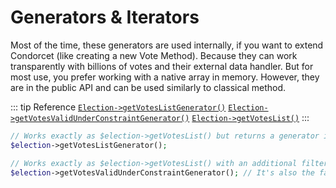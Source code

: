 # Generators & Iterators

Most of the time, these generators are used internally, if you want to extend Condorcet (like creating a new Vote Method). Because they can work transparently with billions of votes and their external data handler.
But for most use, you prefer working with a native array in memory. However, they are in the public API and can be used similarly to classical method.

::: tip Reference
[`Election->getVotesListGenerator()`](/api-reference/Election%20Class/Election--getVotesListGenerator) 
[`Election->getVotesValidUnderConstraintGenerator()`](/api-reference/Election%20Class/Election--getVotesValidUnderConstraintGenerator) 
[`Election->getVotesList()`](/api-reference/Election%20Class/Election--getVotesList) 
:::
```php
// Works exactly as $election->getVotesList() but returns a generator instead. Provide the same objects and logic.
$election->getVotesListGenerator(); 

// Works exactly as $election->getVotesList() with an additional filter of invalid votes under constraints. It's returning a generator instead. Provide the same objects and logic.
$election->getVotesValidUnderConstraintGenerator(); // It's also the favorite method for voting method modules implementation.
```